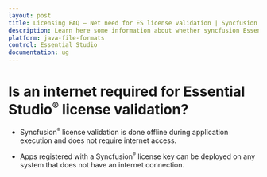```yaml
---
layout: post
title: Licensing FAQ – Net need for ES license validation | Syncfusion
description: Learn here some information about whether syncfusion Essential Studio license validation needs internet conncetion.
platform: java-file-formats
control: Essential Studio
documentation: ug
---
```


# Is an internet required for Essential Studio<sup style="font-size:70%">&reg;</sup> license validation?

* Syncfusion<sup style="font-size:70%">&reg;</sup> license validation is done offline during application execution and does not require internet access. 

* Apps registered with a Syncfusion<sup style="font-size:70%">&reg;</sup> license key can be deployed on any system that does not have an internet connection.